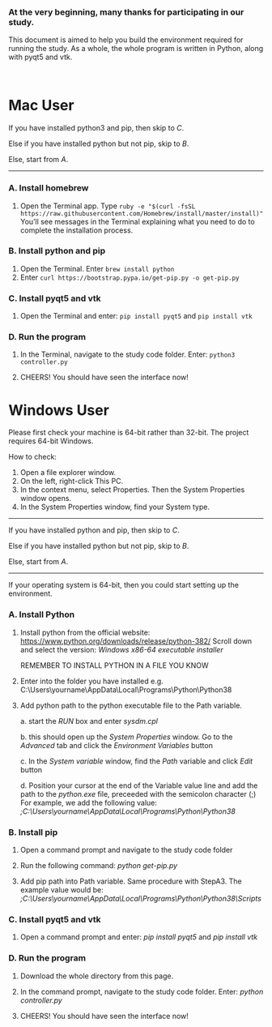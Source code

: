 ### At the very beginning, many thanks for participating in our study.
This document is aimed to help you build the environment required for running the study. 
As a whole, the whole program is written in Python, along with pyqt5 and vtk.

<br>

# Mac User

If you have installed python3 and pip, then skip to *C*.

Else if you have installed python but not pip, skip to *B*.

Else, start from *A*.

----


### A. Install homebrew
1. Open the Terminal app. Type `ruby -e "$(curl -fsSL https://raw.githubusercontent.com/Homebrew/install/master/install)"` 
You’ll see messages in the Terminal explaining what you need to do to complete the installation process.

### B. Install python and pip
1. Open the Terminal. Enter `brew install python`
2. Enter `curl https://bootstrap.pypa.io/get-pip.py -o get-pip.py`

### C. Install pyqt5 and vtk

1. Open the Terminal and enter: `pip install pyqt5` and `pip install vtk`

### D. Run the program

1. In the Terminal, navigate to the study code folder. Enter: `python3 controller.py`

2. CHEERS! You should have seen the interface now!





# Windows User
Please first check your machine is 64-bit rather than 32-bit. The project requires 64-bit Windows.

How to check:

1. Open a file explorer window.
2. On the left, right-click This PC.
3. In the context menu, select Properties. Then the System Properties window opens.
4. In the System Properties window, find your System type.


-----

If you have installed python and pip, then skip to *C*.

Else if you have installed python but not pip, skip to *B*.

Else, start from *A*.

----

If your operating system is 64-bit, then you could start setting up the environment. 

### A. Install Python
1. Install python from the official website: 
https://www.python.org/downloads/release/python-382/
Scroll down and select the version: *Windows x86-64 executable installer*

    REMEMBER TO INSTALL PYTHON IN A FILE YOU KNOW

2. Enter into the folder you have installed
    e.g. C:\Users\yourname\AppData\Local\Programs\Python\Python38


3. Add python path to the python executable file to the Path variable.

    a. start the *RUN* box and enter *sysdm.cpl*

    b. this should open up the *System Properties* window. Go to the *Advanced* tab and click the *Environment Variables* button

    c. In the *System variable* window, find the *Path* variable and click *Edit* button

    d. Position your cursor at the end of the Variable value line and add the path to the *python.exe* file, preceeded with the semicolon character (;) For example, we add the following value: *;C:\Users\yourname\AppData\Local\Programs\Python\Python38*

### B. Install pip

1. Open a command prompt and navigate to the study code folder

2. Run the following command: *python get-pip.py*

3. Add pip path into Path variable. Same procedure with StepA3. The example value would be: *;C:\Users\yourname\AppData\Local\Programs\Python\Python38\Scripts*

### C. Install pyqt5 and vtk

1. Open a command prompt and enter: *pip install pyqt5* and *pip install vtk*

### D. Run the program

1. Download the whole directory from this page.

2. In the command prompt, navigate to the study code folder. Enter: *python controller.py*

3. CHEERS! You should have seen the interface now!
